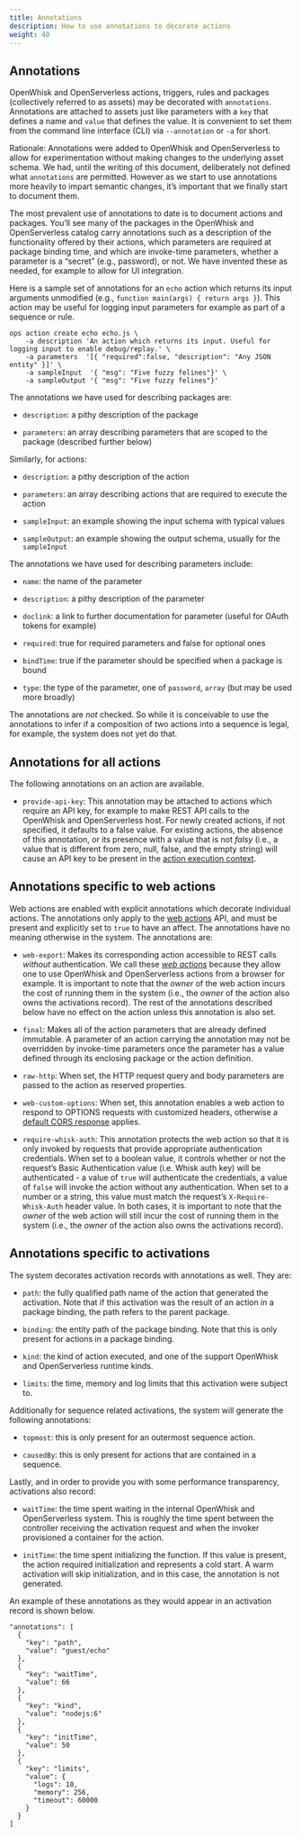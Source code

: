 ```yaml
---
title: Annotations
description: How to use annotations to decorate actions
weight: 40
---
```


## Annotations

OpenWhisk and OpenServerless actions, triggers, rules and packages
(collectively referred to as assets) may be decorated with
`annotations`. Annotations are attached to assets just like parameters
with a `key` that defines a name and `value` that defines the value. It
is convenient to set them from the command line interface (CLI) via
`--annotation` or `-a` for short.

Rationale: Annotations were added to OpenWhisk and OpenServerless to allow
for experimentation without making changes to the underlying asset
schema. We had, until the writing of this document, deliberately not
defined what `annotations` are permitted. However as we start to use
annotations more heavily to impart semantic changes, it’s important that
we finally start to document them.

The most prevalent use of annotations to date is to document actions and
packages. You’ll see many of the packages in the OpenWhisk and OpenServerless
catalog carry annotations such as a description of the functionality
offered by their actions, which parameters are required at package
binding time, and which are invoke-time parameters, whether a parameter
is a “secret” (e.g., password), or not. We have invented these as
needed, for example to allow for UI integration.

Here is a sample set of annotations for an `echo` action which returns
its input arguments unmodified (e.g.,
`function main(args) { return args }`). This action may be useful for
logging input parameters for example as part of a sequence or rule.

    ops action create echo echo.js \
        -a description 'An action which returns its input. Useful for logging input to enable debug/replay.' \
        -a parameters  '[{ "required":false, "description": "Any JSON entity" }]' \
        -a sampleInput  '{ "msg": "Five fuzzy felines"}' \
        -a sampleOutput '{ "msg": "Five fuzzy felines"}'

The annotations we have used for describing packages are:

- `description`: a pithy description of the package

- `parameters`: an array describing parameters that are scoped to the
    package (described further below)

Similarly, for actions:

- `description`: a pithy description of the action

- `parameters`: an array describing actions that are required to
    execute the action

- `sampleInput`: an example showing the input schema with typical
    values

- `sampleOutput`: an example showing the output schema, usually for
    the `sampleInput`

The annotations we have used for describing parameters include:

- `name`: the name of the parameter

- `description`: a pithy description of the parameter

- `doclink`: a link to further documentation for parameter (useful for
    OAuth tokens for example)

- `required`: true for required parameters and false for optional ones

- `bindTime`: true if the parameter should be specified when a package
    is bound

- `type`: the type of the parameter, one of `password`, `array` (but
    may be used more broadly)

The annotations are *not* checked. So while it is conceivable to use the
annotations to infer if a composition of two actions into a sequence is
legal, for example, the system does not yet do that.

## Annotations for all actions

The following annotations on an action are available.

- `provide-api-key`: This annotation may be attached to actions which
    require an API key, for example to make REST API calls to the
    OpenWhisk and OpenServerless host. For newly created actions, if not
    specified, it defaults to a false value. For existing actions, the
    absence of this annotation, or its presence with a value that is not
    *falsy* (i.e., a value that is different from zero, null, false, and
    the empty string) will cause an API key to be present in the [action
    execution context](../actions/#accessing-action-metadata-within-the-action-body).

## Annotations specific to web actions

Web actions are enabled with explicit annotations which decorate
individual actions. The annotations only apply to the [web
actions](../webactions/) API, and must be present and explicitly set
to `true` to have an affect. The annotations have no meaning otherwise
in the system. The annotations are:

- `web-export`: Makes its corresponding action accessible to REST
    calls *without* authentication. We call these [*web
    actions*](../webactions/) because they allow one to use OpenWhisk
    and OpenServerless actions from a browser for example. It is important to
    note that the *owner* of the web action incurs the cost of running
    them in the system (i.e., the *owner* of the action also owns the
    activations record). The rest of the annotations described below
    have no effect on the action unless this annotation is also set.

- `final`: Makes all of the action parameters that are already defined
    immutable. A parameter of an action carrying the annotation may not
    be overridden by invoke-time parameters once the parameter has a
    value defined through its enclosing package or the action
    definition.

- `raw-http`: When set, the HTTP request query and body parameters are
    passed to the action as reserved properties.

- `web-custom-options`: When set, this annotation enables a web action
    to respond to OPTIONS requests with customized headers, otherwise a
    [default CORS response](../webactions/#options-requests) applies.

- `require-whisk-auth`: This annotation protects the web action so
    that it is only invoked by requests that provide appropriate
    authentication credentials. When set to a boolean value, it controls
    whether or not the request’s Basic Authentication value (i.e. Whisk
    auth key) will be authenticated - a value of `true` will
    authenticate the credentials, a value of `false` will invoke the
    action without any authentication. When set to a number or a string,
    this value must match the request’s `X-Require-Whisk-Auth` header
    value. In both cases, it is important to note that the *owner* of
    the web action will still incur the cost of running them in the
    system (i.e., the *owner* of the action also owns the activations
    record).

## Annotations specific to activations

The system decorates activation records with annotations as well. They
are:

- `path`: the fully qualified path name of the action that generated
    the activation. Note that if this activation was the result of an
    action in a package binding, the path refers to the parent package.

- `binding`: the entity path of the package binding. Note that this is
    only present for actions in a package binding.

- `kind`: the kind of action executed, and one of the support
    OpenWhisk and OpenServerless runtime kinds.

- `limits`: the time, memory and log limits that this activation were
    subject to.

Additionally for sequence related activations, the system will generate
the following annotations:

- `topmost`: this is only present for an outermost sequence action.

- `causedBy`: this is only present for actions that are contained in a
    sequence.

Lastly, and in order to provide you with some performance transparency,
activations also record:

- `waitTime`: the time spent waiting in the internal OpenWhisk and
    OpenServerless system. This is roughly the time spent between the
    controller receiving the activation request and when the invoker
    provisioned a container for the action.

- `initTime`: the time spent initializing the function. If this value
    is present, the action required initialization and represents a cold
    start. A warm activation will skip initialization, and in this case,
    the annotation is not generated.

An example of these annotations as they would appear in an activation
record is shown below.

    "annotations": [
      {
        "key": "path",
        "value": "guest/echo"
      },
      {
        "key": "waitTime",
        "value": 66
      },
      {
        "key": "kind",
        "value": "nodejs:6"
      },
      {
        "key": "initTime",
        "value": 50
      },
      {
        "key": "limits",
        "value": {
          "logs": 10,
          "memory": 256,
          "timeout": 60000
        }
      }
    ]
